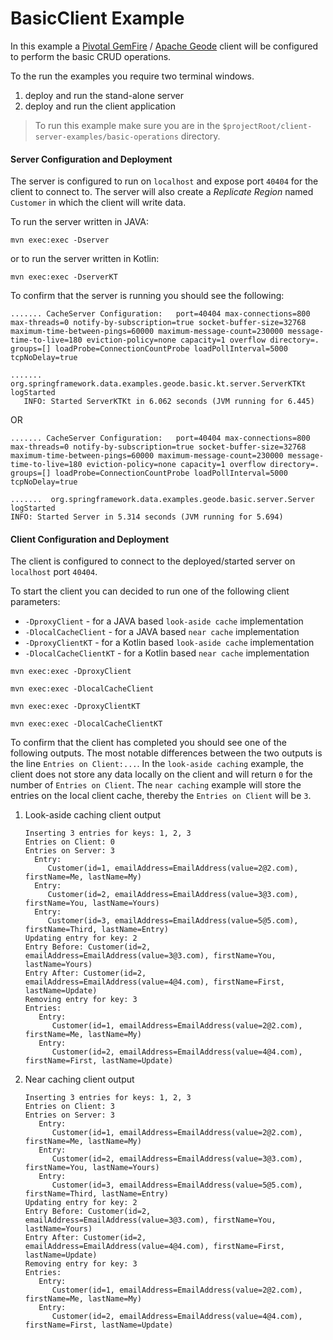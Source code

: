 BasicClient Example
===================

In this example a [Pivotal GemFire](https://pivotal.io/pivotal-gemfire) / [Apache Geode](http://geode.apache.org/) client will be configured to perform the basic CRUD operations.

To the run the examples you require two terminal windows.
1) deploy and run the stand-alone server
2) deploy and run the client application

> To run this example make sure you are in the `$projectRoot/client-server-examples/basic-operations` directory.

#### Server Configuration and Deployment
The server is configured to run on `localhost` and expose port `40404` for the client to connect to.
The server will also create a _Replicate Region_ named `Customer` in which the client will write data.

To run the server written in JAVA: 

```
mvn exec:exec -Dserver
``` 

or to run the server written in Kotlin: 

```
mvn exec:exec -DserverKT
```
 
To confirm that the server is running you should see the following: 

```
....... CacheServer Configuration:   port=40404 max-connections=800 max-threads=0 notify-by-subscription=true socket-buffer-size=32768 maximum-time-between-pings=60000 maximum-message-count=230000 message-time-to-live=180 eviction-policy=none capacity=1 overflow directory=. groups=[] loadProbe=ConnectionCountProbe loadPollInterval=5000 tcpNoDelay=true
   
....... org.springframework.data.examples.geode.basic.kt.server.ServerKTKt logStarted
   INFO: Started ServerKTKt in 6.062 seconds (JVM running for 6.445)
```  
OR 
```
....... CacheServer Configuration:   port=40404 max-connections=800 max-threads=0 notify-by-subscription=true socket-buffer-size=32768 maximum-time-between-pings=60000 maximum-message-count=230000 message-time-to-live=180 eviction-policy=none capacity=1 overflow directory=. groups=[] loadProbe=ConnectionCountProbe loadPollInterval=5000 tcpNoDelay=true

.......  org.springframework.data.examples.geode.basic.server.Server logStarted
INFO: Started Server in 5.314 seconds (JVM running for 5.694)
```
#### Client Configuration and Deployment
The client is configured to connect to the deployed/started server on `localhost` port `40404`.

To start the client you can decided to run one of the following client parameters:
* `-DproxyClient` - for a JAVA based `look-aside cache` implementation
* `-DlocalCacheClient` - for a JAVA based `near cache` implementation
* `-DproxyClientKT` - for a Kotlin based `look-aside cache` implementation
* `-DlocalCacheClientKT` - for a Kotlin based `near cache` implementation

```
mvn exec:exec -DproxyClient
```
```
mvn exec:exec -DlocalCacheClient
```
```
mvn exec:exec -DproxyClientKT
```
```
mvn exec:exec -DlocalCacheClientKT
```

To confirm that the client has completed you should see one of the following outputs. The most notable differences between the two outputs is the line `Entries on Client:...`. In the `look-aside caching` example, the client does not store any data locally on the client and will return `0` for the number of `Entries on Client`.
The `near caching` example will store the entries on the local client cache, thereby the `Entries on Client` will be `3`.
1. Look-aside caching client output
    ```
    Inserting 3 entries for keys: 1, 2, 3
    Entries on Client: 0
    Entries on Server: 3
      Entry: 
         Customer(id=1, emailAddress=EmailAddress(value=2@2.com), firstName=Me, lastName=My)
      Entry: 
         Customer(id=2, emailAddress=EmailAddress(value=3@3.com), firstName=You, lastName=Yours)
      Entry: 
         Customer(id=3, emailAddress=EmailAddress(value=5@5.com), firstName=Third, lastName=Entry)
    Updating entry for key: 2
    Entry Before: Customer(id=2, emailAddress=EmailAddress(value=3@3.com), firstName=You, lastName=Yours)
    Entry After: Customer(id=2, emailAddress=EmailAddress(value=4@4.com), firstName=First, lastName=Update)
    Removing entry for key: 3
    Entries:
       Entry: 
          Customer(id=1, emailAddress=EmailAddress(value=2@2.com), firstName=Me, lastName=My)
       Entry: 
          Customer(id=2, emailAddress=EmailAddress(value=4@4.com), firstName=First, lastName=Update)
    ```
2. Near caching client output
    ```
    Inserting 3 entries for keys: 1, 2, 3
    Entries on Client: 3
    Entries on Server: 3
       Entry: 
          Customer(id=1, emailAddress=EmailAddress(value=2@2.com), firstName=Me, lastName=My)
       Entry: 
          Customer(id=2, emailAddress=EmailAddress(value=3@3.com), firstName=You, lastName=Yours)
       Entry: 
          Customer(id=3, emailAddress=EmailAddress(value=5@5.com), firstName=Third, lastName=Entry)
    Updating entry for key: 2
    Entry Before: Customer(id=2, emailAddress=EmailAddress(value=3@3.com), firstName=You, lastName=Yours)
    Entry After: Customer(id=2, emailAddress=EmailAddress(value=4@4.com), firstName=First, lastName=Update)
    Removing entry for key: 3
    Entries:
       Entry: 
          Customer(id=1, emailAddress=EmailAddress(value=2@2.com), firstName=Me, lastName=My)
       Entry: 
          Customer(id=2, emailAddress=EmailAddress(value=4@4.com), firstName=First, lastName=Update)
    ```